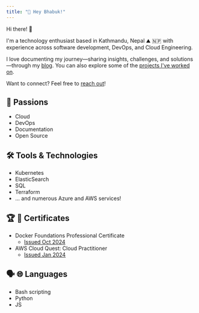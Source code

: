```yaml
---
title: "👋 Hey Bhabuk!"
---
```


Hi there! :wave:

I'm a technology enthusiast based in Kathmandu, Nepal :mountain: :nepal: with experience across software development, DevOps, and Cloud Engineering.

I love documenting my journey—sharing insights, challenges, and solutions—through my [blog](/blog/). You can also explore some of the [projects I've worked on](/projects/).

Want to connect? Feel free to [reach out](/contact/)!

## :heartbeat: Passions

- Cloud
- DevOps 
- Documentation
- Open Source 

## :hammer_and_wrench: Tools & Technologies
 
 - Kubernetes
 - ElasticSearch
 - SQL
 - Terraform
 - ... and numerous Azure and AWS services!

## :trophy: :scroll: Certificates

- Docker Foundations Professional Certificate
  - [Issued Oct 2024](https://www.linkedin.com/learning/certificates/a3f1f5301c13f98421c26b094ac7828cf98a028dcb3831fed2433fa0840f2006?lipi=urn%3Ali%3Apage%3Ad_flagship3_profile_view_base%3BZNyB2BLhS82%2BC1YXiKlUMA%3D%3D)
- AWS Cloud Quest: Cloud Practitioner
  - [Issued Jan 2024](https://www.credly.com/badges/71849ab8-d49a-405e-8679-633c84c9b33e/linked_in_profile)

## :speaking_head: :globe_with_meridians: Languages

- Bash scripting
- Python
- JS

